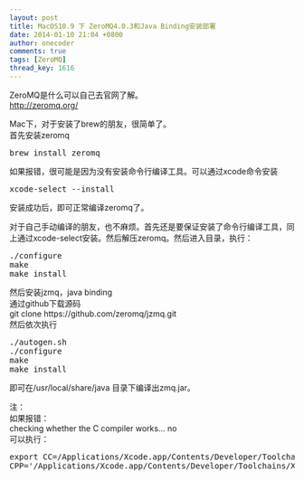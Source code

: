 ```yaml
---
layout: post
title: MacOS10.9 下 ZeroMQ4.0.3和Java Binding安装部署
date: 2014-01-10 21:04 +0800
author: onecoder
comments: true
tags: [ZeroMQ]
thread_key: 1616
---
```

<p>
	ZeroMQ是什么可以自己去官网了解。<br />
	<a href="http://zeromq.org/">http://zeromq.org/</a></p>
<p>
	Mac下，对于安装了brew的朋友，很简单了。<br />
	首先安装zeromq</p>
<pre class="brush:shell;first-line:1;pad-line-numbers:true;highlight:null;collapse:false;">
brew install zeromq
</pre>
<p>
	如果报错，很可能是因为没有安装命令行编译工具。可以通过xcode命令安装</p>
<pre class="brush:shell;first-line:1;pad-line-numbers:true;highlight:null;collapse:false;">
xcode-select --install
</pre>
<p>
	安装成功后，即可正常编译zeromq了。</p>
<p>
	对于自己手动编译的朋友，也不麻烦。首先还是要保证安装了命令行编译工具，同上通过xcode-select安装。然后解压zeromq。然后进入目录，执行：</p>
<pre class="brush:shell;first-line:1;pad-line-numbers:true;highlight:null;collapse:false;">
./configure
make
make install
</pre>
<p>
	然后安装jzmq，java binding<br />
	通过github下载源码<br />
	git clone https://github.com/zeromq/jzmq.git<br />
	然后依次执行</p>
<pre class="brush:shell;first-line:1;pad-line-numbers:true;highlight:null;collapse:false;">
./autogen.sh
./configure
make
make install
</pre>
<p>
	即可在/usr/local/share/java 目录下编译出zmq.jar。</p>
<p>
	注：<br />
	如果报错：<br />
	checking whether the C compiler works&hellip; no<br />
	可以执行：</p>
<pre class="brush:bash;first-line:1;pad-line-numbers:true;highlight:null;collapse:false;">
export CC=/Applications/Xcode.app/Contents/Developer/Toolchains/XcodeDefault.xctoolchain/usr/bin/cc
CPP=&#39;/Applications/Xcode.app/Contents/Developer/Toolchains/XcodeDefault.xctoolchain/usr/bin/cc -E&#39;
</pre>
<p>
	&nbsp;</p>

